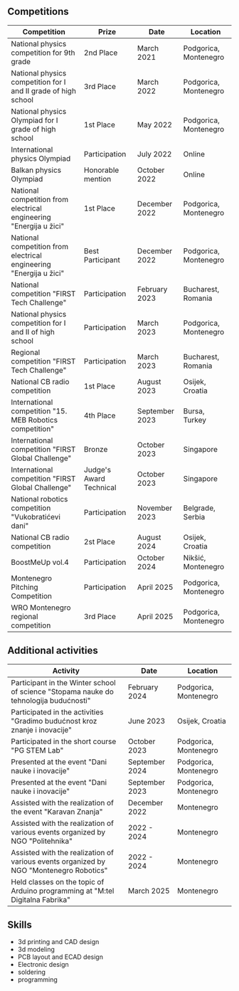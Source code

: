 ## Competitions

| Competition | Prize | Date | Location |
|----------------|-------|-------|-------|
|National physics competition for 9th grade | 2nd Place | March 2021 | Podgorica, Montenegro |
|National physics competition for I and II grade of high school | 3rd Place | March 2022 | Podgorica, Montenegro|
|National physics Olympiad for I grade of high school | 1st Place | May 2022 | Podgorica, Montenegro|
|International physics Olympiad | Participation | July 2022| Online |
|Balkan physics Olympiad | Honorable mention | October 2022 | Online |
|National competition from electrical engineering "Energija u žici" | 1st Place |December 2022 | Podgorica, Montenegro |
|National competition from electrical engineering "Energija u žici" | Best Participant | December 2022 | Podgorica, Montenegro |
|National competition "FIRST Tech Challenge" | Participation | February 2023 | Bucharest, Romania |
|National physics competition for I and II of high school | Participation | March 2023 | Podgorica, Montenegro|
|Regional competition "FIRST Tech Challenge" | Participation | March 2023 | Bucharest, Romania |
|National CB radio competition | 1st Place | August 2023 | Osijek, Croatia |
|International competition "15. MEB Robotics competition"  | 4th Place | September 2023 | Bursa, Turkey |
|International competition "FIRST Global Challenge" | Bronze | October 2023 | Singapore|
|International competition "FIRST Global Challenge" | Judge's Award Technical | October 2023 | Singapore |
|National robotics competition "Vukobratićevi dani" | Participation | November 2023 | Belgrade, Serbia |
|National CB radio competition | 2st Place | August 2024 | Osijek, Croatia |
|BoostMeUp vol.4 | Participation | October 2024 | Nikšić, Montenegro|
|Montenegro Pitching Competition| Participation | April 2025 | Podgorica, Montenegro|
|WRO Montenegro regional competition| 3rd Place | April 2025 | Podgorica, Montenegro|

## Additional activities

| Activity | Date | Location |
|----------|-------|--------|
| Participant in the Winter school of science "Stopama nauke do tehnologija budućnosti" | February 2024 | Podgorica, Montenegro |
| Participated in the activities "Gradimo budućnost kroz znanje i inovacije" | June 2023 | Osijek, Croatia |
|Participated in the short course "PG STEM Lab" | October 2023 | Podgorica, Montenegro |
|Presented at the event "Dani nauke i inovacije" | September 2024 | Podgorica, Montenegro |
|Presented at the event "Dani nauke i inovacije" | September 2023 | Podgorica, Montenegro |
|Assisted with the realization of the event "Karavan Znanja" | December 2022 | Montenegro |
|Assisted with the realization of various events organized by NGO "Politehnika" | 2022 - 2024 | Montenegro|
|Assisted with the realization of various events organized by NGO "Montenegro Robotics" | 2022 - 2024 | Montenegro|
|Held classes on the topic of Arduino programming at "M:tel Digitalna Fabrika" | March 2025 | Montenegro |

## Skills
- 3d printing and CAD design
- 3d modeling
- PCB layout and ECAD design
- Electronic design
- soldering
- programming 

